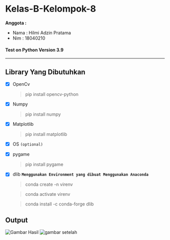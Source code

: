# Kelas-B-Kelompok-8
**Anggota :**
- Nama : Hilmi Adzin Pratama
- Nim : 18040210

#### Test on Python Version 3.9  
---
## Library Yang Dibutuhkan
- [x] OpenCv
  >pip install opencv-python
- [x] Numpy
  >pip install numpy
- [x] Matplotlib
  >pip install matplotlib
- [x] OS `(optional)`
- [x] pygame
  >pip install pygame
- [x] dlib
  ****`Menggunakan Environment yang dibuat Menggunakan Anaconda`****

  >conda create -n virenv

  >conda activate virenv

  >conda install -c conda-forge dlib

Output
--------

![Gambar Hasil](https://drive.google.com/uc?export=view&id=1ucxV8pfSCZpI4So9KaAhBxMrIRiOlped)
![gambar setelah](https://drive.google.com/uc?export=view&id=1zpPTXq7SvuEIU3ItMsXwSnGMavvvsrgz)
